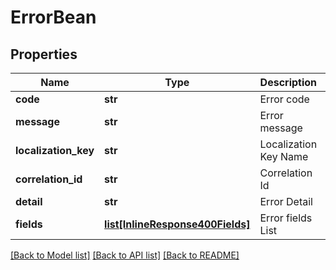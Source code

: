 # ErrorBean

## Properties
Name | Type | Description | Notes
------------ | ------------- | ------------- | -------------
**code** | **str** | Error code | 
**message** | **str** | Error message | 
**localization_key** | **str** | Localization Key Name | [optional] 
**correlation_id** | **str** | Correlation Id | [optional] 
**detail** | **str** | Error Detail | [optional] 
**fields** | [**list[InlineResponse400Fields]**](InlineResponse400Fields.md) | Error fields List | [optional] 

[[Back to Model list]](../README.md#documentation-for-models) [[Back to API list]](../README.md#documentation-for-api-endpoints) [[Back to README]](../README.md)


